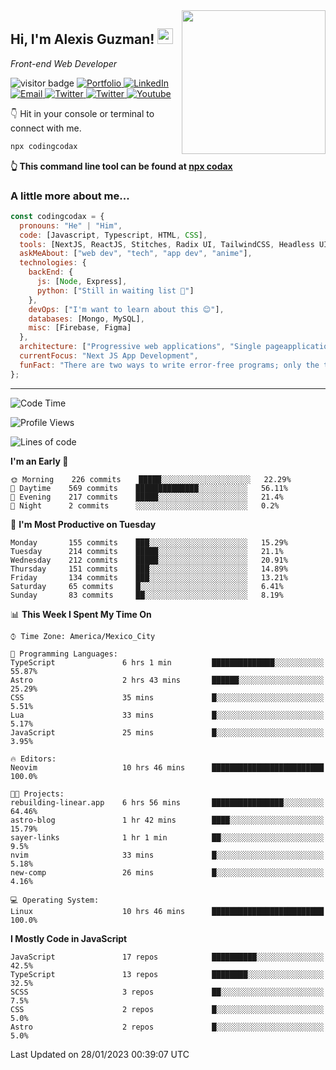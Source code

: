 <img align='right' src="https://media.giphy.com/media/M9gbBd9nbDrOTu1Mqx/giphy.gif" width="230">
<h2>Hi, I'm Alexis Guzman! <img src="https://media.giphy.com/media/hvRJCLFzcasrR4ia7z/giphy.gif" width="25px"></h2>
<p><em>Front-end Web Developer</em></p>

<p>
  <img src="https://visitor-badge.glitch.me/badge?page_id=a12989x.a12989x&left_color=black&right_color=gray" alt="visitor badge"/>
  <a href='https://www.codingcodax.dev/' target='_blank'>
    <img alt='Portfolio' src='https://img.shields.io/badge/Portfolio-black?logo=vercel&style=flat-square'>
  </a>
  <a href='https://linkedin.com/in/codingcodax/' target='_blank'>
    <img alt='LinkedIn' src='https://img.shields.io/badge/LinkedIn-black?logo=LinkedIn&style=flat-square'>
  </a>
  <a href='mailto:codingcodax@gmail.com' target='_blank'>
    <img alt='Email' src='https://img.shields.io/badge/Email-black?logo=Gmail&style=flat-square'>
  </a>
  <a href='https://twitter.com/codingcodax' target='_blank'>
    <img alt='Twitter' src='https://img.shields.io/badge/Twitter-black?logo=Twitter&style=flat-square'>
  </a>
  <a href='https://www.instagram.com/codingcodax/' target='_blank'>
    <img alt='Twitter' src='https://img.shields.io/badge/Instagram-black?logo=Instagram&style=flat-square'>
  </a>
  <a href='https://www.youtube.com/@codingcodax' target='_blank'>
    <img alt='Youtube' src='https://img.shields.io/badge/YouTube-black?logo=Youtube&style=flat-square'>
  </a>
</p>

👇 Hit in your console or terminal to connect with me.

```bash
npx codingcodax 
```
**👆 This command line tool can be found at [npx codax](https://github.com/a12989x/npx-codax)**

<h3>A little more about me...</h3>

```javascript
const codingcodax = {
  pronouns: "He" | "Him",
  code: [Javascript, Typescript, HTML, CSS],
  tools: [NextJS, ReactJS, Stitches, Radix UI, TailwindCSS, Headless UI, Prisma],
  askMeAbout: ["web dev", "tech", "app dev", "anime"],
  technologies: {
    backEnd: {
      js: [Node, Express],
      python: ["Still in waiting list 🥲"]
    },
    devOps: ["I'm want to learn about this 😊"],
    databases: [Mongo, MySQL],
    misc: [Firebase, Figma]
  },
  architecture: ["Progressive web applications", "Single pageapplications"],
  currentFocus: "Next JS App Development",
  funFact: "There are two ways to write error-free programs; only the third one works"
};
```

---

<!--START_SECTION:waka-->
![Code Time](http://img.shields.io/badge/Code%20Time-1%2C092%20hrs%2011%20mins-blue)

![Profile Views](http://img.shields.io/badge/Profile%20Views-0-blue)

![Lines of code](https://img.shields.io/badge/From%20Hello%20World%20I%27ve%20Written-309%20Thousand%20lines%20of%20code-blue)

**I'm an Early 🐤** 

```text
🌞 Morning    226 commits    █████░░░░░░░░░░░░░░░░░░░░   22.29% 
🌆 Daytime    569 commits    ██████████████░░░░░░░░░░░   56.11% 
🌃 Evening    217 commits    █████░░░░░░░░░░░░░░░░░░░░   21.4% 
🌙 Night      2 commits      ░░░░░░░░░░░░░░░░░░░░░░░░░   0.2%

```
📅 **I'm Most Productive on Tuesday** 

```text
Monday       155 commits    ███░░░░░░░░░░░░░░░░░░░░░░   15.29% 
Tuesday      214 commits    █████░░░░░░░░░░░░░░░░░░░░   21.1% 
Wednesday    212 commits    █████░░░░░░░░░░░░░░░░░░░░   20.91% 
Thursday     151 commits    ███░░░░░░░░░░░░░░░░░░░░░░   14.89% 
Friday       134 commits    ███░░░░░░░░░░░░░░░░░░░░░░   13.21% 
Saturday     65 commits     █░░░░░░░░░░░░░░░░░░░░░░░░   6.41% 
Sunday       83 commits     ██░░░░░░░░░░░░░░░░░░░░░░░   8.19%

```


📊 **This Week I Spent My Time On** 

```text
⌚︎ Time Zone: America/Mexico_City

💬 Programming Languages: 
TypeScript               6 hrs 1 min         ██████████████░░░░░░░░░░░   55.87% 
Astro                    2 hrs 43 mins       ██████░░░░░░░░░░░░░░░░░░░   25.29% 
CSS                      35 mins             █░░░░░░░░░░░░░░░░░░░░░░░░   5.51% 
Lua                      33 mins             █░░░░░░░░░░░░░░░░░░░░░░░░   5.17% 
JavaScript               25 mins             █░░░░░░░░░░░░░░░░░░░░░░░░   3.95%

🔥 Editors: 
Neovim                   10 hrs 46 mins      █████████████████████████   100.0%

🐱‍💻 Projects: 
rebuilding-linear.app    6 hrs 56 mins       ████████████████░░░░░░░░░   64.46% 
astro-blog               1 hr 42 mins        ████░░░░░░░░░░░░░░░░░░░░░   15.79% 
sayer-links              1 hr 1 min          ██░░░░░░░░░░░░░░░░░░░░░░░   9.5% 
nvim                     33 mins             █░░░░░░░░░░░░░░░░░░░░░░░░   5.18% 
new-comp                 26 mins             █░░░░░░░░░░░░░░░░░░░░░░░░   4.16%

💻 Operating System: 
Linux                    10 hrs 46 mins      █████████████████████████   100.0%

```

**I Mostly Code in JavaScript** 

```text
JavaScript               17 repos            ██████████░░░░░░░░░░░░░░░   42.5% 
TypeScript               13 repos            ████████░░░░░░░░░░░░░░░░░   32.5% 
SCSS                     3 repos             ██░░░░░░░░░░░░░░░░░░░░░░░   7.5% 
CSS                      2 repos             █░░░░░░░░░░░░░░░░░░░░░░░░   5.0% 
Astro                    2 repos             █░░░░░░░░░░░░░░░░░░░░░░░░   5.0%

```



 Last Updated on 28/01/2023 00:39:07 UTC
<!--END_SECTION:waka-->
